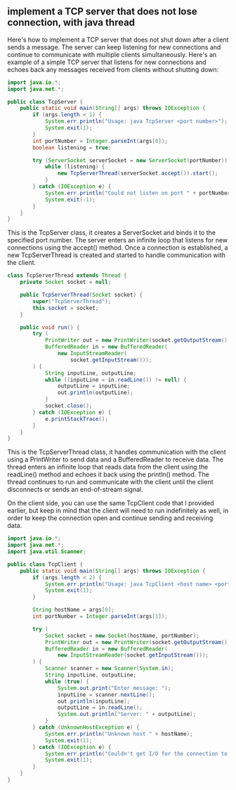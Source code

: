 ## implement a TCP server that does not lose connection, with java thread

Here's how to implement a TCP server that does not shut down after a client sends a message. The server can keep listening for new connections and continue to communicate with multiple clients simultaneously.
Here's an example of a simple TCP server that listens for new connections and echoes back any messages received from clients without shutting down:

```java
import java.io.*;
import java.net.*;

public class TcpServer {
    public static void main(String[] args) throws IOException {
        if (args.length < 1) {
            System.err.println("Usage: java TcpServer <port number>");
            System.exit(1);
        }
        int portNumber = Integer.parseInt(args[0]);
        boolean listening = true;

        try (ServerSocket serverSocket = new ServerSocket(portNumber)) {
            while (listening) {
                new TcpServerThread(serverSocket.accept()).start();
            }
        } catch (IOException e) {
            System.err.println("Could not listen on port " + portNumber);
            System.exit(-1);
        }
    }
}


```

This is the TcpServer class, it creates a ServerSocket and binds it to the specified port number. The server enters an infinite loop that listens for new connections using the accept() method. Once a connection is established, a new TcpServerThread is created and started to handle communication with the client.

```java
class TcpServerThread extends Thread {
    private Socket socket = null;

    public TcpServerThread(Socket socket) {
        super("TcpServerThread");
        this.socket = socket;
    }

    public void run() {
        try (
            PrintWriter out = new PrintWriter(socket.getOutputStream(), true);
            BufferedReader in = new BufferedReader(
                new InputStreamReader(
                    socket.getInputStream()));
        ) {
            String inputLine, outputLine;
            while ((inputLine = in.readLine()) != null) {
                outputLine = inputLine;
                out.println(outputLine);
            }
            socket.close();
        } catch (IOException e) {
            e.printStackTrace();
        }
    }
}

```

This is the TcpServerThread class, it handles communication with the client using a PrintWriter to send data and a BufferedReader to receive data. The thread enters an infinite loop that reads data from the client using the readLine() method and echoes it back using the println() method. The thread continues to run and communicate with the client until the client disconnects or sends an end-of-stream signal.

On the client side, you can use the same TcpClient code that I provided earlier, but keep in mind that the client will need to run indefinitely as well, in order to keep the connection open and continue sending and receiving data.

```java
import java.io.*;
import java.net.*;
import java.util.Scanner;

public class TcpClient {
    public static void main(String[] args) throws IOException {
        if (args.length < 2) {
            System.err.println("Usage: java TcpClient <host name> <port number>");
            System.exit(1);
        }

        String hostName = args[0];
        int portNumber = Integer.parseInt(args[1]);

        try (
            Socket socket = new Socket(hostName, portNumber);
            PrintWriter out = new PrintWriter(socket.getOutputStream(), true);
            BufferedReader in = new BufferedReader(
                new InputStreamReader(socket.getInputStream()));
        ) {
            Scanner scanner = new Scanner(System.in);
            String inputLine, outputLine;
            while (true) {
                System.out.print("Enter message: ");
                inputLine = scanner.nextLine();
                out.println(inputLine);
                outputLine = in.readLine();
                System.out.println("Server: " + outputLine);
            }
        } catch (UnknownHostException e) {
            System.err.println("Unknown host " + hostName);
            System.exit(1);
        } catch (IOException e) {
            System.err.println("Couldn't get I/O for the connection to " + hostName);
            System.exit(1);
        }
    }
}


```

